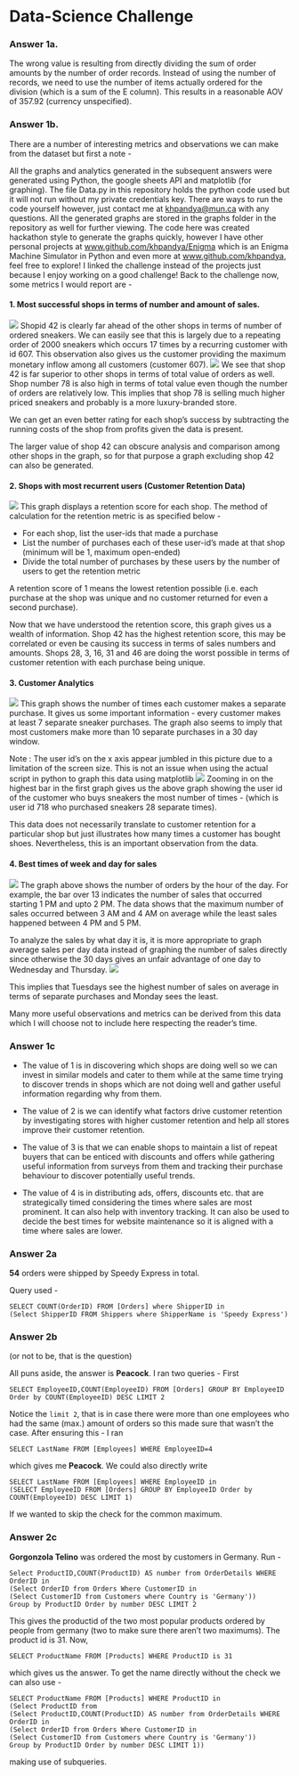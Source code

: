# Data-Science Challenge

### Answer 1a.
The wrong value is resulting from directly dividing the sum of order amounts by the number of order records. Instead of using the number of records, we need to use the number of items actually ordered for the division (which is a sum of the E column). This results in a reasonable AOV of 357.92 (currency unspecified).
### Answer 1b.
There are a number of interesting metrics and observations we can make from the dataset but first a note -

All the graphs and analytics generated in the subsequent answers were generated using Python, the google sheets API and matplotlib (for graphing). 
The file Data.py in this repository holds the python code used but it will not run without my private credentials key. There are ways to run the code yourself however, 
just contact me at khpandya@mun.ca with any questions. 
All the generated graphs are stored in the graphs folder in the repository as well for further viewing. The code here was created hackathon style to generate the graphs quickly, however I have other personal projects at www.github.com/khpandya/Enigma which is an Enigma Machine Simulator in Python and even more at www.github.com/khpandya, feel free to explore! I linked the challenge instead of the projects just because I enjoy working on a good challenge! Back to the challenge now, some metrics I would report are -
#### 1. Most successful shops in terms of number and amount of sales. 
![](graphs/OrdersbyShop.png)
Shopid 42 is clearly far ahead of the other shops in terms of number of ordered sneakers. We can easily see that this is largely due to a repeating order of 2000 sneakers which occurs 17 times by a recurring customer with id 607. This observation also gives us the customer providing the maximum monetary inflow among all customers (customer 607).
![](graphs/OrderVolume.png)
We see that shop 42 is far superior to other shops in terms of total value of orders as well. Shop number 78 is also high in terms of total value even though the number of orders are relatively low. This implies that shop 78 is selling much higher priced sneakers and probably is a more luxury-branded store.

We can get an even better rating for each shop’s success by subtracting the running costs of the shop from profits given the data is present.

The larger value of shop 42 can obscure analysis and comparison among other shops in the graph, so for that purpose a graph excluding shop 42 can also be generated. 
#### 2. Shops with most recurrent users (Customer Retention Data)
![](graphs/CustomerRetention.png)
This graph displays a retention score for each shop.
The method of calculation for the retention metric is as specified below -

- For each shop, list the user-ids that made a purchase
- List the number of purchases each of these user-id’s made at that shop (minimum will be 1, maximum open-ended)
- Divide the total number of purchases by these users by the number of users to get the retention metric

A retention score of 1 means the lowest retention possible (i.e. each purchase at the shop was unique and no customer returned for even a second purchase).

Now that we have understood the retention score, this graph gives us a wealth of information. Shop 42 has the highest retention score, this may be correlated or even be causing its success in terms of sales numbers and amounts. Shops 28, 3, 16, 31 and 46 are doing the worst possible in terms of customer retention with each purchase being unique. 
#### 3. Customer Analytics
![](graphs/PurchasesbyCustomer.png)
This graph shows the number of times each customer makes a separate purchase. 
It gives us some important information - every customer makes at least 7 separate sneaker purchases. The graph also seems to imply that most customers make more than 10 separate purchases in a 30 day window.

Note : The user id’s on the x axis appear jumbled in this picture due to a limitation of the screen size. This is not an issue when using the actual script in python to graph this data using matplotlib
![](graphs/MaxPurchases.png)
Zooming in on the highest bar in the first graph gives us the above graph showing the user id of the customer who buys sneakers the most number of times - (which is user id 718 who purchased sneakers 28 separate times). 

This data does not necessarily translate to customer retention for a particular shop but just illustrates how many times a customer has bought shoes. Nevertheless, this is an important observation from the data.
#### 4. Best times of week and day for sales
![](graphs/SalesByHour.png)
The graph above shows the number of orders by the hour of the day. For example, the bar over 13 indicates the number of sales that occurred starting 1 PM and upto 2 PM. The data shows that the maximum number of sales occurred between 3 AM and 4 AM on average while the least sales happened between 4 PM and 5 PM. 

To analyze the sales by what day it is, it is more appropriate to graph average sales per day data instead of graphing the number of sales directly since otherwise the 30 days gives an unfair advantage of one day to Wednesday and Thursday.
![](graphs/SalesbyDay.png)

This implies that Tuesdays see the highest number of sales on average in terms of separate purchases and Monday sees the least.

Many more useful observations and metrics can be derived from this data which I will choose not to include here respecting the reader’s time.
### Answer 1c
- The value of 1 is in discovering which shops are doing well so we can invest in similar models and cater to them while at the same time trying to discover trends in shops which are not doing well and gather useful information regarding why from them.

- The value of 2 is we can identify what factors drive customer retention by investigating stores with higher customer retention and help all stores improve their customer retention.

- The value of 3 is that we can enable shops to maintain a list of repeat buyers that can be enticed with discounts and offers while gathering useful information from surveys from them and tracking their purchase behaviour to discover potentially useful trends.

- The value of 4 is in distributing ads, offers, discounts etc. that are strategically timed considering the times where sales are most prominent. It can also help with inventory tracking. It can also be used to decide the best times for website maintenance so it is aligned with a time where sales are lower.

### Answer 2a
**54** orders were shipped by Speedy Express in total.

Query used - 
```
SELECT COUNT(OrderID) FROM [Orders] where ShipperID in 
(Select ShipperID FROM Shippers where ShipperName is 'Speedy Express')
```
### Answer 2b 
(or not to be, that is the question)

All puns aside, the answer is **Peacock**.
I ran two queries - First
```
SELECT EmployeeID,COUNT(EmployeeID) FROM [Orders] GROUP BY EmployeeID Order by COUNT(EmployeeID) DESC LIMIT 2
```
Notice the `limit 2`, that is in case there were more than one employees who had the same (max.) amount of orders so this made sure that wasn’t the case. After ensuring this - I ran
```
SELECT LastName FROM [Employees] WHERE EmployeeID=4
```
which gives me **Peacock**.
We could also directly write 
```
SELECT LastName FROM [Employees] WHERE EmployeeID in 
(SELECT EmployeeID FROM [Orders] GROUP BY EmployeeID Order by COUNT(EmployeeID) DESC LIMIT 1)
```
If we wanted to skip the check for the common maximum.
### Answer 2c
**Gorgonzola Telino** was ordered the most by customers in Germany.
Run -
```
Select ProductID,COUNT(ProductID) AS number from OrderDetails WHERE OrderID in 
(Select OrderID from Orders Where CustomerID in 
(Select CustomerID from Customers where Country is 'Germany')) 
Group by ProductID Order by number DESC LIMIT 2
```
This gives the productid of the two most popular products ordered by people from germany (two to make sure there aren’t two maximums). The product id is 31.
Now,
```
SELECT ProductName FROM [Products] WHERE ProductID is 31
```
which gives us the answer.
To get the name directly without the check we can also use -
```
SELECT ProductName FROM [Products] WHERE ProductID in 
(Select ProductID from 
(Select ProductID,COUNT(ProductID) AS number from OrderDetails WHERE OrderID in 
(Select OrderID from Orders Where CustomerID in 
(Select CustomerID from Customers where Country is 'Germany')) 
Group by ProductID Order by number DESC LIMIT 1))
```
making use of subqueries.


